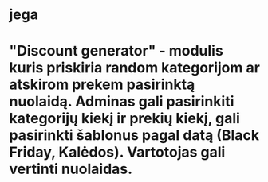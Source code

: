 # jega
# "Discount generator" - modulis kuris priskiria random kategorijom ar atskirom prekem pasirinktą nuolaidą. Adminas gali pasirinkiti kategorijų kiekį ir prekių kiekį, gali pasirinkti šablonus pagal datą (Black Friday, Kalėdos). Vartotojas gali vertinti nuolaidas. 
